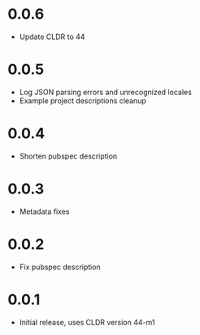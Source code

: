# 0.0.6

* Update CLDR to 44

# 0.0.5

* Log JSON parsing errors and unrecognized locales
* Example project descriptions cleanup

# 0.0.4

* Shorten pubspec description

# 0.0.3

* Metadata fixes

# 0.0.2

* Fix pubspec description

# 0.0.1

* Initial release, uses CLDR version 44-m1
